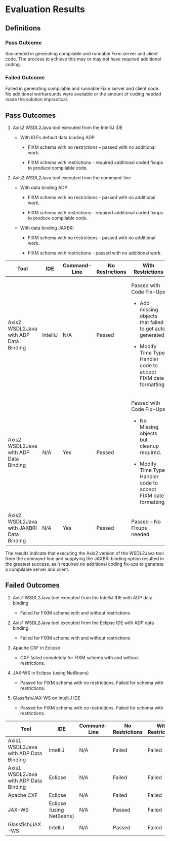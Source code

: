 # Evaluation Results

## Definitions

### Pass Outcome

Succeeded in generating compilable and runnable Fixm server and client
code. The process to achieve this may or may not have required
additional coding.

### Failed Outcome

Failed in generating compilable and runnable Fixm server and client
code. No additional workarounds were available or the amount of coding
needed made the solution impractical.

## Pass Outcomes

1. Axis2 WSDL2Java tool executed from the IntelliJ IDE

    - With IDE’s default data binding ADP

        - FIXM schema with no restrictions – passed with no additional
            work.

        - FIXM schema with restrictions - required additional coded fixups
            to produce compilable code.

2. Axis2 WSDL2Java tool executed from the command-line

    - With data binding ADP

        - FIXM schema with no restrictions - passed with no additional
        work.

        - FIXM schema with restrictions - required additional coded fixups
        to produce compilable code.

    - With data binding JAXBRI

        - FIXM schema with no restrictions - passed with no additional
        work.

        - FIXM schema with restrictions - passed with no additional work.

<table>
<thead>
<tr class="header">
<th><strong>Tool</strong></th>
<th><strong>IDE</strong></th>
<th><strong>Command-Line</strong></th>
<th><strong>No Restrictions</strong></th>
<th><strong>With Restrictions</strong></th>
</tr>
</thead>
<tbody>
<tr class="odd">
<td>Axis2 WSDL2Java with ADP Data Binding</td>
<td>IntelliJ</td>
<td>N/A</td>
<td>Passed</td>
<td><p>Passed with Code Fix-Ups</p>
<ul>
<li><p>Add missing objects that failed to get auto generated.</p></li>
<li><p>Modify Time Type Handler code to accept FIXM date formatting.</p></li>
</ul></td>
</tr>
<tr class="even">
<td>Axis2 WSDL2Java with ADP Data Binding</td>
<td>N/A</td>
<td>Yes</td>
<td>Passed</td>
<td><p>Passed with Code Fix-Ups</p>
<ul>
<li><p>No Missing objects but cleanup required.</p></li>
<li><p>Modify Time Type Handler code to accept FIXM date formatting.</p></li>
</ul></td>
</tr>
<tr class="odd">
<td>Axis2 WSDL2Java with JAXBRI Data Binding</td>
<td>N/A</td>
<td>Yes</td>
<td>Passed</td>
<td>Passed – No Fixups needed</td>
</tr>
</tbody>
</table>

The results indicate that executing the Axis2 version of the WSDL2Java
tool from the command-line and supplying the JAXBRI binding option
resulted in the greatest success, as it required no additional coding
fix-ups to generate a compilable server and client.

## Failed Outcomes

1. Axis1 WSDL2Java tool executed from the IntelliJ IDE with ADP data
    binding

    - Failed for FIXM schema with and without restrictions

2. Axis1 WSDL2Java tool executed from the Eclipse IDE with ADP data
    binding

    - Failed for FIXM schema with and without restrictions

3. Apache CXF in Eclipse

    - CXF failed completely for FIXM schema with and without restrictions.

4. JAX-WS in Eclipse (using NetBeans)

    - Passed for FIXM schema with no restrictions. Failed for schema with
    restrictions.

5. Glassfish/JAX-WS on IntelliJ IDE

    - Passed for FIXM schema with no restrictions. Failed for schema with
    restrictions.

<table>
<thead>
<tr class="header">
<th><strong>Tool</strong></th>
<th><strong>IDE</strong></th>
<th><strong>Command-Line</strong></th>
<th><strong>No Restrictions</strong></th>
<th><strong>With Restrictions</strong></th>
</tr>
</thead>
<tbody>
<tr class="odd">
<td>Axis1 WSDL2Java with ADP Data Binding</td>
<td>IntelliJ</td>
<td>N/A</td>
<td>Failed</td>
<td>Failed</td>
</tr>
<tr class="even">
<td>Axis1 WSDL2Java with ADP Data Binding</td>
<td>Eclipse</td>
<td>N/A</td>
<td>Failed</td>
<td>Failed</td>
</tr>
<tr class="odd">
<td>Apache CXF</td>
<td>Eclipse</td>
<td>N/A</td>
<td>Failed</td>
<td>Failed</td>
</tr>
<tr class="even">
<td>JAX-WS</td>
<td>Eclipse<br />
(using NetBeans)</td>
<td>N/A</td>
<td>Passed</td>
<td>Failed</td>
</tr>
<tr class="odd">
<td>Glassfish/JAX-WS</td>
<td>IntelliJ</td>
<td>N/A</td>
<td>Passed</td>
<td>Failed</td>
</tr>
</tbody>
</table>
